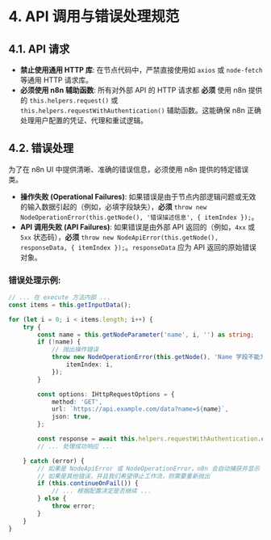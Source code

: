 # 4. API 调用与错误处理规范

## 4.1. API 请求
- **禁止使用通用 HTTP 库**: 在节点代码中，严禁直接使用如 `axios` 或 `node-fetch` 等通用 HTTP 请求库。
- **必须使用 n8n 辅助函数**: 所有对外部 API 的 HTTP 请求都 **必须** 使用 n8n 提供的 `this.helpers.request()` 或 `this.helpers.requestWithAuthentication()` 辅助函数。这能确保 n8n 正确处理用户配置的凭证、代理和重试逻辑。

## 4.2. 错误处理
为了在 n8n UI 中提供清晰、准确的错误信息，必须使用 n8n 提供的特定错误类。

- **操作失败 (Operational Failures)**: 如果错误是由于节点内部逻辑问题或无效的输入数据引起的（例如，必填字段缺失），**必须** `throw new NodeOperationError(this.getNode(), '错误描述信息', { itemIndex });`。
- **API 调用失败 (API Failures)**: 如果错误是由外部 API 返回的（例如，`4xx` 或 `5xx` 状态码），**必须** `throw new NodeApiError(this.getNode(), responseData, { itemIndex });`。`responseData` 应为 API 返回的原始错误对象。

### 错误处理示例:
```typescript
// ... 在 execute 方法内部 ...
const items = this.getInputData();

for (let i = 0; i < items.length; i++) {
    try {
        const name = this.getNodeParameter('name', i, '') as string;
        if (!name) {
            // 抛出操作错误
            throw new NodeOperationError(this.getNode(), 'Name 字段不能为空。', {
                itemIndex: i,
            });
        }

        const options: IHttpRequestOptions = {
            method: 'GET',
            url: `https://api.example.com/data?name=${name}`,
            json: true,
        };

        const response = await this.helpers.requestWithAuthentication.call(this, 'myApiCredentials', options);
        // ... 处理成功响应 ...

    } catch (error) {
        // 如果是 NodeApiError 或 NodeOperationError，n8n 会自动捕获并显示
        // 如果是其他错误，并且我们希望停止工作流，则需要重新抛出
        if (this.continueOnFail()) {
            // ... 根据配置决定是否继续 ...
        } else {
            throw error;
        }
    }
}
```
